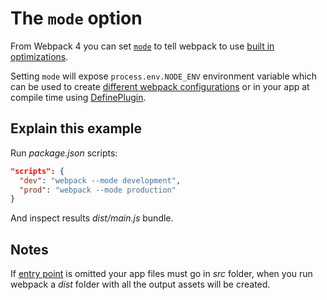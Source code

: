 # The `mode` option

From Webpack 4 you can set [`mode`](https://webpack.js.org/configuration/mode/) to tell webpack to use [built in optimizations](https://medium.com/webpack/webpack-4-mode-and-optimization-5423a6bc597a).

Setting `mode` will expose `process.env.NODE_ENV` environment variable which can be used to create [different webpack configurations](../multiple-configurations/README.md) or in your app at compile time using [DefinePlugin](https://webpack.js.org/plugins/define-plugin/).

## Explain this example

Run *package.json* scripts:

```json
"scripts": {
  "dev": "webpack --mode development",
  "prod": "webpack --mode production"
}
```

And inspect results *dist/main.js* bundle.

## Notes

If [entry point](https://webpack.js.org/concepts/entry-points/) is omitted your app files must go in *src* folder, when you run webpack a *dist* folder with all the output assets will be created.
